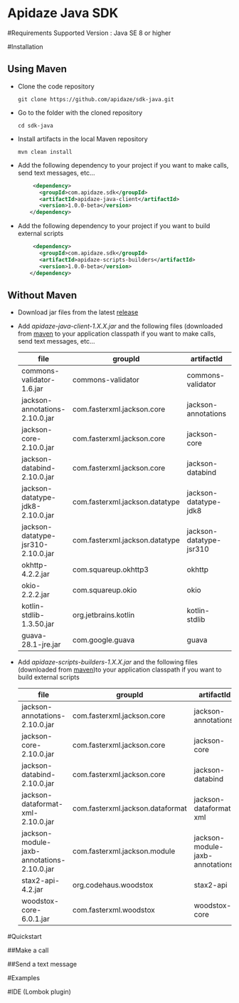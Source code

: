 # Apidaze Java SDK

#Requirements
Supported Version : Java SE 8 or higher

#Installation

## Using Maven
- Clone the code repository
 
    `git clone https://github.com/apidaze/sdk-java.git`
    
- Go to the folder with the cloned repository
 
    `cd sdk-java`
    
- Install artifacts in the local Maven repository
  
    `mvn clean install`
    
- Add the following dependency to your project if you want to make calls, send text messages, etc...
       
```xml
        <dependency>
          <groupId>com.apidaze.sdk</groupId>
          <artifactId>apidaze-java-client</artifactId>
          <version>1.0.0-beta</version>         
       </dependency>
```
    
- Add the following dependency to your project if you want to build external scripts
   
```xml
        <dependency>
          <groupId>com.apidaze.sdk</groupId>
          <artifactId>apidaze-scripts-builders</artifactId>
          <version>1.0.0-beta</version>         
       </dependency>
```
     

## Without Maven

- Download jar files from the latest [release](https://github.com/apidaze/sdk-java/releases)

- Add *apidaze-java-client-1.X.X.jar* and the following files (downloaded from [maven](https://search.maven.org/) to your application classpath if you want to make calls, send text messages, etc...  
    
    | file                                        | groupId                         | artifactId              | version
    | ------------------------------------------- | --------------------------------|-------------------------|--------
    | commons-validator-1.6.jar                   | commons-validator               | commons-validator       | 1.6
    | jackson-annotations-2.10.0.jar              | com.fasterxml.jackson.core      | jackson-annotations     | 2.10.0
    | jackson-core-2.10.0.jar                     | com.fasterxml.jackson.core      | jackson-core            | 2.10.0
    | jackson-databind-2.10.0.jar                 | com.fasterxml.jackson.core      | jackson-databind        | 2.10.0
    | jackson-datatype-jdk8-2.10.0.jar            | com.fasterxml.jackson.datatype  | jackson-datatype-jdk8   | 2.10.0
    | jackson-datatype-jsr310-2.10.0.jar          | com.fasterxml.jackson.datatype  | jackson-datatype-jsr310 | 2.10.0
    | okhttp-4.2.2.jar                            | com.squareup.okhttp3            | okhttp                  | 4.2.2
    | okio-2.2.2.jar                              | com.squareup.okio               | okio                    | 2.2.2
    | kotlin-stdlib-1.3.50.jar                    | org.jetbrains.kotlin            | kotlin-stdlib           | 1.3.50
    | guava-28.1-jre.jar                          | com.google.guava                | guava                   | 28.1-jre
     
- Add *apidaze-scripts-builders-1.X.X.jar* and the following files (downloaded from [maven](https://search.maven.org/))to your application classpath if you want to build external scripts

    | file                                        | groupId                         | artifactId                       | version
    | ------------------------------------------- | --------------------------------|----------------------------------|--------
    | jackson-annotations-2.10.0.jar              | com.fasterxml.jackson.core      | jackson-annotations              | 2.10.0
    | jackson-core-2.10.0.jar                     | com.fasterxml.jackson.core      | jackson-core                     | 2.10.0
    | jackson-databind-2.10.0.jar                 | com.fasterxml.jackson.core      | jackson-databind                 | 2.10.0
    | jackson-dataformat-xml-2.10.0.jar           | com.fasterxml.jackson.dataformat| jackson-dataformat-xml           | 2.10.0
    | jackson-module-jaxb-annotations-2.10.0.jar  | com.fasterxml.jackson.module    | jackson-module-jaxb-annotations  | 2.10.0
    | stax2-api-4.2.jar                           | org.codehaus.woodstox           | stax2-api                        | 4.2
    | woodstox-core-6.0.1.jar                     | com.fasterxml.woodstox          | woodstox-core                    | 6.0.1
    
#Quickstart

##Make a call

##Send a text message

#Examples


#IDE (Lombok plugin)


